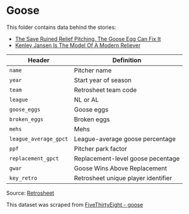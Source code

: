 # Goose

This folder contains data behind the stories:
* [The Save Ruined Relief Pitching. The Goose Egg Can Fix It](https://fivethirtyeight.com/features/goose-egg-new-save-stat-relief-pitchers/)
* [Kenley Jansen Is The Model Of A Modern Reliever](https://fivethirtyeight.com/features/kenley-jansen-is-the-model-of-a-modern-reliever/)


Header | Definition
---|---------
`name` | Pitcher name
`year` | Start year of season
`team` | Retrosheet team code
`league` | NL or AL
`goose_eggs` | Goose eggs
`broken_eggs` | Broken eggs
`mehs` | Mehs
`league_average_gpct` | League-average goose percentage
`ppf` | Pitcher park factor
`replacement_gpct` | Replacement-level goose pecentage
`gwar` | Goose Wins Above Replacement
`key_retro` | Retrosheet unique player identifier

Source: [Retrosheet](http://www.retrosheet.org/)

This dataset was scraped from [FiveThirtyEight - goose](https://github.com//fivethirtyeight/data/tree/master/goose)